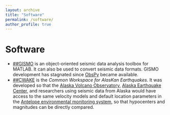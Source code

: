 ```yaml
---
layout: archive
title: "Software"
permalink: /software/
author_profile: true
---
```

# Software

* [##GISMO](https://geoscience-community-codes.github.io/GISMO/) is an object-oriented seismic data analysis toolbox for MATLAB. It can also be used to convert seismic data formats. GISMO development has stagnated since [ObsPy](https://docs.obspy.org) became available. 
* [##CWAKE](https://github.com/gthompson/cwake) is the *Common Workspace for AlasKan Earthquakes*. It was developed so that the [Alaska Volcano Observatory](http://www.avo.alaska.edu), [Alaska Earthquake Center](http://earthquake.alaska.edu), and researchers using seismic data from Alaska would have access to the same velocity models and default location parameters in the [Antelope environmental monitoring system](http://www.brtt.com), so that hypocenters and magnitudes can be directly compared. 
